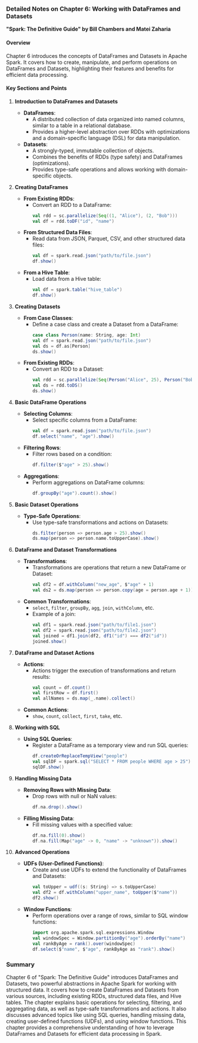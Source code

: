 ### Detailed Notes on Chapter 6: Working with DataFrames and Datasets
**"Spark: The Definitive Guide" by Bill Chambers and Matei Zaharia**

#### **Overview**
Chapter 6 introduces the concepts of DataFrames and Datasets in Apache Spark. It covers how to create, manipulate, and perform operations on DataFrames and Datasets, highlighting their features and benefits for efficient data processing.

#### **Key Sections and Points**

1. **Introduction to DataFrames and Datasets**
   - **DataFrames**:
     - A distributed collection of data organized into named columns, similar to a table in a relational database.
     - Provides a higher-level abstraction over RDDs with optimizations and a domain-specific language (DSL) for data manipulation.
   - **Datasets**:
     - A strongly-typed, immutable collection of objects.
     - Combines the benefits of RDDs (type safety) and DataFrames (optimizations).
     - Provides type-safe operations and allows working with domain-specific objects.

2. **Creating DataFrames**
   - **From Existing RDDs**:
     - Convert an RDD to a DataFrame:
       ```scala
       val rdd = sc.parallelize(Seq((1, "Alice"), (2, "Bob")))
       val df = rdd.toDF("id", "name")
       ```
   - **From Structured Data Files**:
     - Read data from JSON, Parquet, CSV, and other structured data files:
       ```scala
       val df = spark.read.json("path/to/file.json")
       df.show()
       ```
   - **From a Hive Table**:
     - Load data from a Hive table:
       ```scala
       val df = spark.table("hive_table")
       df.show()
       ```

3. **Creating Datasets**
   - **From Case Classes**:
     - Define a case class and create a Dataset from a DataFrame:
       ```scala
       case class Person(name: String, age: Int)
       val df = spark.read.json("path/to/file.json")
       val ds = df.as[Person]
       ds.show()
       ```
   - **From Existing RDDs**:
     - Convert an RDD to a Dataset:
       ```scala
       val rdd = sc.parallelize(Seq(Person("Alice", 25), Person("Bob", 29)))
       val ds = rdd.toDS()
       ds.show()
       ```

4. **Basic DataFrame Operations**
   - **Selecting Columns**:
     - Select specific columns from a DataFrame:
       ```scala
       val df = spark.read.json("path/to/file.json")
       df.select("name", "age").show()
       ```
   - **Filtering Rows**:
     - Filter rows based on a condition:
       ```scala
       df.filter($"age" > 25).show()
       ```
   - **Aggregations**:
     - Perform aggregations on DataFrame columns:
       ```scala
       df.groupBy("age").count().show()
       ```

5. **Basic Dataset Operations**
   - **Type-Safe Operations**:
     - Use type-safe transformations and actions on Datasets:
       ```scala
       ds.filter(person => person.age > 25).show()
       ds.map(person => person.name.toUpperCase).show()
       ```

6. **DataFrame and Dataset Transformations**
   - **Transformations**:
     - Transformations are operations that return a new DataFrame or Dataset:
       ```scala
       val df2 = df.withColumn("new_age", $"age" + 1)
       val ds2 = ds.map(person => person.copy(age = person.age + 1))
       ```
   - **Common Transformations**:
     - `select`, `filter`, `groupBy`, `agg`, `join`, `withColumn`, etc.
     - Example of a join:
       ```scala
       val df1 = spark.read.json("path/to/file1.json")
       val df2 = spark.read.json("path/to/file2.json")
       val joined = df1.join(df2, df1("id") === df2("id"))
       joined.show()
       ```

7. **DataFrame and Dataset Actions**
   - **Actions**:
     - Actions trigger the execution of transformations and return results:
       ```scala
       val count = df.count()
       val firstRow = df.first()
       val allNames = ds.map(_.name).collect()
       ```
   - **Common Actions**:
     - `show`, `count`, `collect`, `first`, `take`, etc.

8. **Working with SQL**
   - **Using SQL Queries**:
     - Register a DataFrame as a temporary view and run SQL queries:
       ```scala
       df.createOrReplaceTempView("people")
       val sqlDF = spark.sql("SELECT * FROM people WHERE age > 25")
       sqlDF.show()
       ```

9. **Handling Missing Data**
   - **Removing Rows with Missing Data**:
     - Drop rows with null or NaN values:
       ```scala
       df.na.drop().show()
       ```
   - **Filling Missing Data**:
     - Fill missing values with a specified value:
       ```scala
       df.na.fill(0).show()
       df.na.fill(Map("age" -> 0, "name" -> "unknown")).show()
       ```

10. **Advanced Operations**
    - **UDFs (User-Defined Functions)**:
      - Create and use UDFs to extend the functionality of DataFrames and Datasets:
        ```scala
        val toUpper = udf((s: String) => s.toUpperCase)
        val df2 = df.withColumn("upper_name", toUpper($"name"))
        df2.show()
        ```
    - **Window Functions**:
      - Perform operations over a range of rows, similar to SQL window functions:
        ```scala
        import org.apache.spark.sql.expressions.Window
        val windowSpec = Window.partitionBy("age").orderBy("name")
        val rankByAge = rank().over(windowSpec)
        df.select($"name", $"age", rankByAge as "rank").show()
        ```

### **Summary**
Chapter 6 of "Spark: The Definitive Guide" introduces DataFrames and Datasets, two powerful abstractions in Apache Spark for working with structured data. It covers how to create DataFrames and Datasets from various sources, including existing RDDs, structured data files, and Hive tables. The chapter explains basic operations for selecting, filtering, and aggregating data, as well as type-safe transformations and actions. It also discusses advanced topics like using SQL queries, handling missing data, creating user-defined functions (UDFs), and using window functions. This chapter provides a comprehensive understanding of how to leverage DataFrames and Datasets for efficient data processing in Spark.